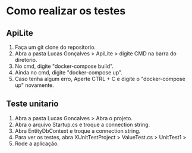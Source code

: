 # Como realizar os testes

## ApiLite

1. Faça um git clone do repositorio. 
2. Abra a pasta Lucas Gonçalves > ApiLite > digite CMD na barra do diretorio.
3. No cmd, digite "docker-compose build". 
4. Ainda no cmd, digite "docker-compose up".
5. Caso tenha algum erro, Aperte CTRL + C e digite o "docker-compose up" novamente.


## Teste unitario
1. Abra a pasta Lucas Goncalves > Abra o projeto. 
2. Abra o arquivo Startup.cs e troque a connection string. 
3. Abra EntityDbContext e troque a connection string.
4. Para ver os testes, abra XUnitTestProject > ValueTest.cs > UnitTest1 >
5. Rode a aplicação.



